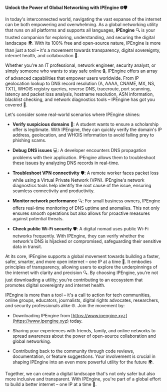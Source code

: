 **Unlock the Power of Global Networking with IPEngine 🌐🛡️**

In today's interconnected world, navigating the vast expanse of the internet can be both empowering and overwhelming. As a global networking utility that runs on all platforms and supports all languages, **IPEngine** 🔍 is your trusted companion for exploring, understanding, and securing the digital landscape 🌍. With its 100% free and open-source nature, IPEngine is more than just a tool – it's a movement towards transparency, digital sovereignty, internet health, and collaboration 🚀.

Whether you're an IT professional, network engineer, security analyst, or simply someone who wants to stay safe online 🔒, IPEngine offers an array of advanced capabilities that empower users worldwide. From IP geolocation lookup to DNS record resolution (A, AAAA, CNAME, MX, NS, TXT), WHOIS registry queries, reverse DNS, traceroute, port scanning, latency and packet loss analysis, hostname resolution, ASN information, blacklist checking, and network diagnostics tools – IPEngine has got you covered 📡.

Let's consider some real-world scenarios where IPEngine shines:

- **Verify suspicious domains** 🤔: A student wants to ensure a scholarship offer is legitimate. With IPEngine, they can quickly verify the domain's IP address, geolocation, and WHOIS information to avoid falling prey to phishing scams.
  
- **Debug DNS issues** 💻: A developer encounters DNS propagation problems with their application. IPEngine allows them to troubleshoot these issues by analyzing DNS records in real-time.

- **Troubleshoot VPN connectivity** 🛡️: A remote worker faces packet loss while using a Virtual Private Network (VPN). IPEngine's network diagnostics tools help identify the root cause of the issue, ensuring seamless connectivity and productivity.

- **Monitor network performance** 🔍: For small business owners, IPEngine offers real-time monitoring of DNS uptime and anomalies. This not only ensures smooth operations but also allows for proactive measures against potential threats.

- **Check public Wi-Fi security** 🛡️: A digital nomad uses public Wi-Fi networks frequently. With IPEngine, they can verify whether the network's DNS is hijacked or compromised, safeguarding their sensitive data in transit.

At its core, IPEngine supports a global movement towards building a faster, safer, smarter, and more open internet – one IP at a time 🚀. It embodies principles of transparency, allowing users to explore the underpinnings of the internet with clarity and precision 🔍. By choosing IPEngine, you're not just downloading a utility; you're contributing to an ecosystem that promotes digital sovereignty and internet health.

IPEngine is more than a tool – it's a call to action for tech communities, online groups, educators, journalists, digital rights advocates, researchers, and security professionals alike 🌐. Join the movement by:

- Downloading IPEngine from [https://www.ipengine.xyz](https://www.ipengine.xyz) today.

- Sharing your experiences with friends, family, and online networks to spread awareness about the power of open-source collaboration and global networking.

- Contributing back to the community through code reviews, documentation, or feature suggestions. Your involvement is crucial in shaping IPEngine into an even more powerful utility for the future 🌍.

Together, we can create a digital landscape that's not only safer but also more inclusive and transparent. With IPEngine, you're part of a global effort to build a better internet – one IP at a time 🔐.